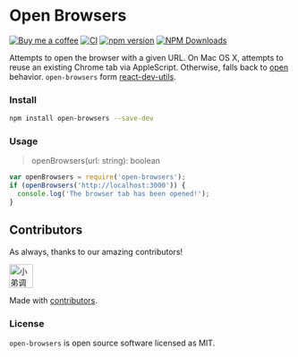 Open Browsers
===

[![Buy me a coffee](https://img.shields.io/badge/Buy%20me%20a%20coffee-048754?logo=buymeacoffee)](https://jaywcjlove.github.io/#/sponsor)
[![CI](https://github.com/react-doc/open-browsers/actions/workflows/ci.yml/badge.svg)](https://github.com/react-doc/open-browsers/actions/workflows/ci.yml)
[![npm version](https://img.shields.io/npm/v/open-browsers.svg)](https://www.npmjs.com/package/open-browsers)
[![NPM Downloads](https://img.shields.io/npm/dm/open-browsers.svg?style=flat&label=)](https://www.npmjs.com/package/open-browsers)

Attempts to open the browser with a given URL.
On Mac OS X, attempts to reuse an existing Chrome tab via AppleScript.
Otherwise, falls back to [open](https://github.com/sindresorhus/open) behavior. `open-browsers` form [react-dev-utils](https://github.com/facebook/create-react-app/blob/b8ff97be72c02128c0917437d98e1b672a25ceb4/packages/react-dev-utils/openBrowser.js).

### Install

```bash
npm install open-browsers --save-dev
```

### Usage

> openBrowsers(url: string): boolean 

```js
var openBrowsers = require('open-browsers');
if (openBrowsers('http://localhost:3000')) {
  console.log('The browser tab has been opened!');
}
```

## Contributors

As always, thanks to our amazing contributors!

<!--GAMFC--><!---->

<a href="https://github.com/jaywcjlove" title="小弟调调"><img src="https://avatars.githubusercontent.com/u/1680273?v=4" width="42;" alt="小弟调调"/></a><!--GAMFC-END-->

Made with [contributors](https://github.com/jaywcjlove/github-action-contributors).

### License

`open-browsers` is open source software licensed as MIT.